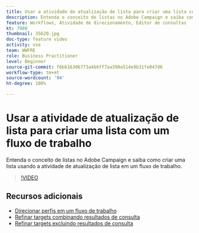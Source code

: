 ```yaml
---
title: Usar a atividade de atualização de lista para criar uma lista com um fluxo de trabalho
description: Entenda o conceito de listas no Adobe Campaign e saiba como criar uma lista usando a atividade de atualização de lista em um fluxo de trabalho.
feature: Workflows, Atividade de direcionamento, Editor de consultas
kt: 7988
thumbnail: 35620.jpg
doc-type: feature video
activity: use
team: WWFRE
role: Business Practitioner
level: Beginner
source-git-commit: f6bb16306773a4b6ff7aa390a514e9b31fe047d6
workflow-type: tm+mt
source-wordcount: '94'
ht-degree: 100%

---
```



# Usar a atividade de atualização de lista para criar uma lista com um fluxo de trabalho

Entenda o conceito de listas no Adobe Campaign e saiba como criar uma lista usando a atividade de atualização de lista em um fluxo de trabalho.

>[!VIDEO](https://video.tv.adobe.com/v/35620?quality=12)

## Recursos adicionais

* [Direcionar perfis em um fluxo de trabalho](/help/profile-management/target-profiles-in-a-workflow.md)
* [Refinar targets combinando resultados de consulta](/help/process-management/refine-targets-by-combining-query-results.md)
* [Refinar targets excluindo resultados de consulta](/help/process-management/refine-targets-by-excluding-query-results.md)
